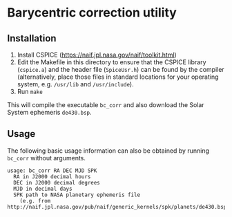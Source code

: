 # Barycentric correction utility

## Installation

1. Install CSPICE (https://naif.jpl.nasa.gov/naif/toolkit.html)
2. Edit the Makefile in this directory to ensure that the CSPICE library (`cspice.a`) and the header file (`SpiceUsr.h`) can be found by the compiler (alternatively, place those files in standard locations for your operating system, e.g. `/usr/lib` and `/usr/include`).
3. Run `make`

This will compile the executable `bc_corr` and also download the Solar System ephemeris `de430.bsp`.

## Usage

The following basic usage information can also be obtained by running `bc_corr` without arguments.

```
usage: bc_corr RA DEC MJD SPK
  RA in J2000 decimal hours
  DEC in J2000 decimal degrees
  MJD in decimal days
  SPK path to NASA planetary ephemeris file
    (e.g. from http://naif.jpl.nasa.gov/pub/naif/generic_kernels/spk/planets/de430.bsp)
```
